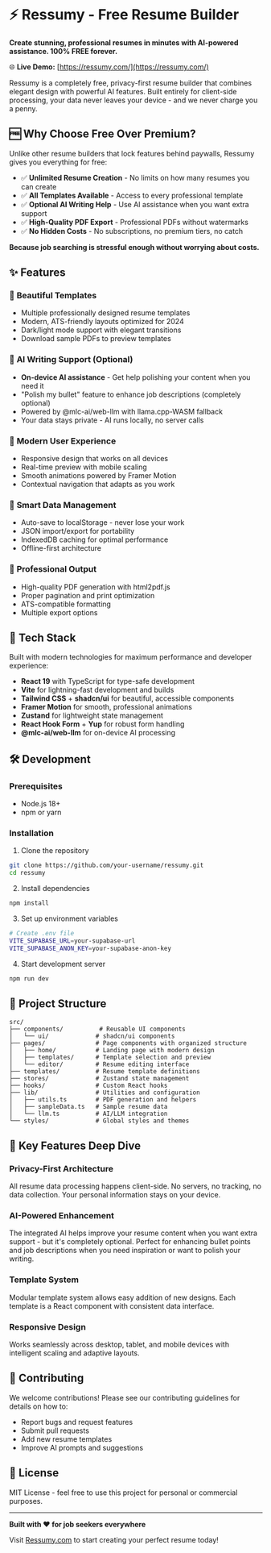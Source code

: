 # ⚡️ Ressumy - Free Resume Builder

**Create stunning, professional resumes in minutes with AI-powered assistance. 100% FREE forever.**

🌐 **Live Demo:** [https://ressumy.com/](https://ressumy.com/)

Ressumy is a completely free, privacy-first resume builder that combines elegant design with powerful AI features. Built entirely for client-side processing, your data never leaves your device - and we never charge you a penny.

## 🆓 **Why Choose Free Over Premium?**

Unlike other resume builders that lock features behind paywalls, Ressumy gives you everything for free:

- ✅ **Unlimited Resume Creation** - No limits on how many resumes you can create
- ✅ **All Templates Available** - Access to every professional template
- ✅ **Optional AI Writing Help** - Use AI assistance when you want extra support
- ✅ **High-Quality PDF Export** - Professional PDFs without watermarks
- ✅ **No Hidden Costs** - No subscriptions, no premium tiers, no catch

**Because job searching is stressful enough without worrying about costs.**

## ✨ Features

### 🎨 **Beautiful Templates**
- Multiple professionally designed resume templates
- Modern, ATS-friendly layouts optimized for 2024
- Dark/light mode support with elegant transitions
- Download sample PDFs to preview templates

### 🤖 **AI Writing Support (Optional)**
- **On-device AI assistance** - Get help polishing your content when you need it
- "Polish my bullet" feature to enhance job descriptions (completely optional)
- Powered by @mlc-ai/web-llm with llama.cpp-WASM fallback
- Your data stays private - AI runs locally, no server calls

### 📱 **Modern User Experience**
- Responsive design that works on all devices
- Real-time preview with mobile scaling
- Smooth animations powered by Framer Motion
- Contextual navigation that adapts as you work

### 💾 **Smart Data Management**
- Auto-save to localStorage - never lose your work
- JSON import/export for portability
- IndexedDB caching for optimal performance
- Offline-first architecture

### 🎯 **Professional Output**
- High-quality PDF generation with html2pdf.js
- Proper pagination and print optimization
- ATS-compatible formatting
- Multiple export options

## 🚀 Tech Stack

Built with modern technologies for maximum performance and developer experience:

- **React 19** with TypeScript for type-safe development
- **Vite** for lightning-fast development and builds
- **Tailwind CSS** + **shadcn/ui** for beautiful, accessible components
- **Framer Motion** for smooth, professional animations
- **Zustand** for lightweight state management
- **React Hook Form** + **Yup** for robust form handling
- **@mlc-ai/web-llm** for on-device AI processing

## 🛠️ Development

### Prerequisites

- Node.js 18+ 
- npm or yarn

### Installation

1. Clone the repository
```bash
git clone https://github.com/your-username/ressumy.git
cd ressumy
```

2. Install dependencies
```bash
npm install
```

3. Set up environment variables
```bash
# Create .env file
VITE_SUPABASE_URL=your-supabase-url
VITE_SUPABASE_ANON_KEY=your-supabase-anon-key
```

4. Start development server
```bash
npm run dev
```

## 📁 Project Structure

```
src/
├── components/          # Reusable UI components
│   └── ui/             # shadcn/ui components
├── pages/              # Page components with organized structure
│   ├── home/           # Landing page with modern design
│   ├── templates/      # Template selection and preview
│   └── editor/         # Resume editing interface
├── templates/          # Resume template definitions
├── stores/             # Zustand state management
├── hooks/              # Custom React hooks
├── lib/                # Utilities and configuration
│   ├── utils.ts        # PDF generation and helpers
│   ├── sampleData.ts   # Sample resume data
│   └── llm.ts          # AI/LLM integration
└── styles/             # Global styles and themes
```

## 🎯 Key Features Deep Dive

### Privacy-First Architecture
All resume data processing happens client-side. No servers, no tracking, no data collection. Your personal information stays on your device.

### AI-Powered Enhancement
The integrated AI helps improve your resume content when you want extra support - but it's completely optional. Perfect for enhancing bullet points and job descriptions when you need inspiration or want to polish your writing.

### Template System
Modular template system allows easy addition of new designs. Each template is a React component with consistent data interface.

### Responsive Design
Works seamlessly across desktop, tablet, and mobile devices with intelligent scaling and adaptive layouts.

## 🤝 Contributing

We welcome contributions! Please see our contributing guidelines for details on how to:

- Report bugs and request features
- Submit pull requests
- Add new resume templates
- Improve AI prompts and suggestions

## 📄 License

MIT License - feel free to use this project for personal or commercial purposes.

---

**Built with ❤️ for job seekers everywhere**

Visit [Ressumy.com](https://ressumy.com/) to start creating your perfect resume today!
